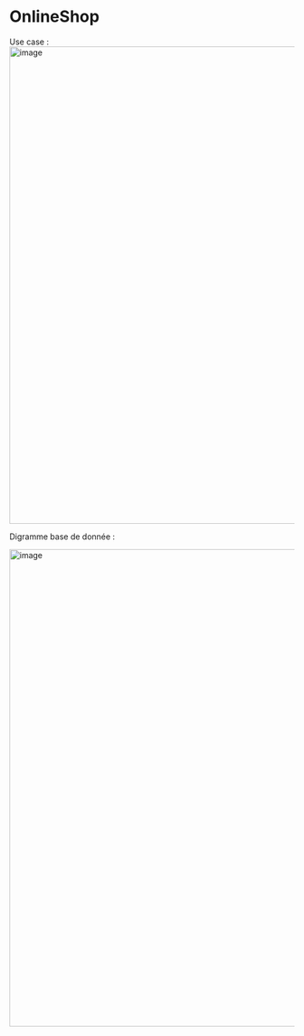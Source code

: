 # OnlineShop


Use case : 
<img width="844" alt="image" src="https://user-images.githubusercontent.com/63260058/229286354-43168718-1e5f-48a6-a4af-4c3feb73e561.png">

Digramme base de donnée : 

<img width="844" alt="image" src="https://user-images.githubusercontent.com/63260058/229286391-0af553aa-7066-4fd9-a2f5-0e21704889e7.png">

